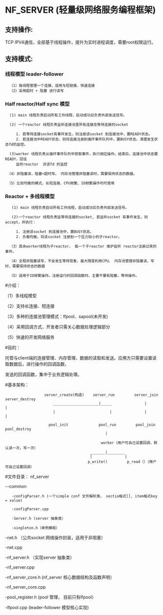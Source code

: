 NF_SERVER  (轻量级网络服务编程框架)
===================================  

支持操作:
-----------------------------------  

TCP  IPV4通信，全部基于线程操作，提升为实时进程调度，需要root权限运行。

支持模式: 
-----------------------------------  


### 线程模型 leader-follower

      （1）每线程管理一个连接，适用与短链接、快速连接
      （2）采用超时 + 阻塞 进行读写


### Half reactor/Half sync 模型

      (1) main 线程负责启动所有工作线程，启动成功后负责外部发送信号。

      (2) 一个reactor 线程负责监听连接池里所有连接及等待连接的socket
      
         1. 若等待连接socket有事件发生，则注册该socket 到连接池中，置READY状态。
         2. 若连接池中READY状态，则将连接注册到循环事件队列中，置BUSY状态。清理发生状态fd的监控。
         
      (3)worker 线程负责从循环事件队列中获取事件，执行相应操作。结束后，连接池中状态置READY，回设
         监听reactor  对该fd 的监控

     （4）非阻塞读，阻塞+超时写。 内存池管理非阻塞读时，需要保持状态的数据。
      
     （5）比较均衡的模式，长短连接、CPU频繁、IO频繁操作均可使用


### Reactor + 多线程模型

       (1) main 线程负责启动所有工作线程，启动成功后负责外部发送信号。

       (2)一个reactor 线程负责监等待连接的socket, 若监听socket 有事件发生，则accept，并执行： 
      
         1. 注册该socket 到连接池中，置BUSY状态。
         2. 负载均衡，将该socket 注册到一个压力较小的子reactor。

      （3）其余worker线程为子reactor， 每一个子reactor 维护监听 reactor注册过来的事件。

      （4）全程非阻塞读写，不会发生等待现象，最大限度利用CPU。 内存池管理非阻塞读，写时，需要保持状态的数据
      
      （5）适用于IO频繁操作。注册运行的回调函数时，主要不要有阻塞，等待操作。 

#介绍：


（1）多线程模型

（2）支持长连接、短连接

（3）多种的连接池管理模式：lfpool、sapool(未开发)

（4）采用回调方式，开发者只需关心数据处理逻辑部分

（5）快速的开发网络服务


#目的：


托管与client端的连接管理、内存管理、数据的读取和发送。应用方只需要设置读取数据后，进行操作的回调函数，

发送的回调函数，集中于业务逻辑处理。


#基本架构：

                      server_create(构造)    server_run         server_join    server_destroy
                          _____________________|_____               |               |                           
                          |                         |               |               |      

                        pool_init              pool_run         pool_join       pool_destroy                
                                                  |

                                                worker（用户可自己设置回调，默认读一次，写一次）
                                           _______|________
                                           |               |
                                          p_write()         p_read（）（用户可自己设置回调）     
                                          
                                          
                                          
#文件目录：
nf_server

   --common
   
       -configParser.h (一个simple conf 文件解析类， sectio格式[], item格式key = value)
       
       -configParser.cpp
       
       -Server.h (server 抽象类）
       
       -singleton.h（单例模板）
   -net.h   （公共socket 网络操作封装，适用于非阻塞）
   
   -net.cpp
  
   -nf_server.h   （实现server 抽象类）
   
   -nf_server.cpp
   
   -nf_server_core.h   (nf_server 核心数据结构及函数声明）
   
   -nf_server_core.cpp
   
   -pool_register.h    (pool 管理， 目前只有lfpool）
   
   -lfpool.cpp  (leader-follower 模型核心实现)

